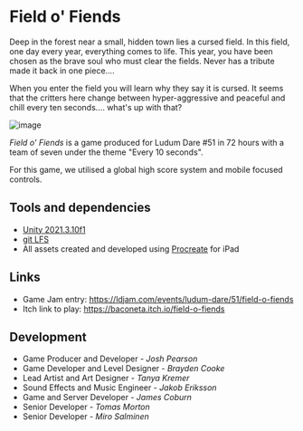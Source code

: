 # Field o' Fiends
Deep in the forest near a small, hidden town lies a cursed field. 
In this field, one day every year, everything comes to life.
This year, you have been chosen as the brave soul who must clear the fields.
Never has a tribute made it back in one piece....

When you enter the field you will learn why they say it is cursed. 
It seems that the critters here change between hyper-aggressive and peaceful and chill every ten seconds.... what's up with that?

![image](https://user-images.githubusercontent.com/36744690/201741084-718e1380-0360-4306-8588-113bbc318360.png)

_Field o' Fiends_ is a game produced for Ludum Dare #51 in 72 hours with a team of seven under the theme "Every 10 seconds".

For this game, we utilised a global high score system and mobile focused controls.

## Tools and dependencies
- [Unity 2021.3.10f1](https://unity3d.com/unity/whats-new/2021.3.10)
- [git LFS](https://git-lfs.github.com/)
- All assets created and developed using [Procreate](https://apps.apple.com/us/app/procreate/id425073498) for iPad 

## Links
- Game Jam entry: https://ldjam.com/events/ludum-dare/51/field-o-fiends
- Itch link to play: https://baconeta.itch.io/field-o-fiends

## Development
 - Game Producer and Developer - _Josh Pearson_
 - Game Developer and Level Designer - _Brayden Cooke_
 - Lead Artist and Art Designer - _Tanya Kremer_
 - Sound Effects and Music Engineer - _Jakob Eriksson_
 - Game and Server Developer - _James Coburn_
 - Senior Developer - _Tomas Morton_
 - Senior Developer - _Miro Salminen_
